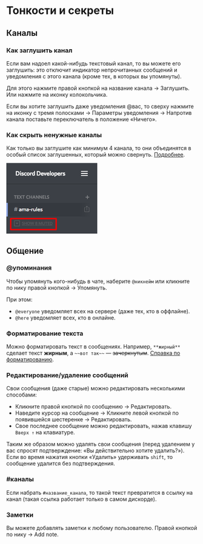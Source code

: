 # Тонкости и секреты

## Каналы

### Как заглушить канал

Если вам надоел какой-нибудь текстовый канал, то вы можете его заглушить: это отключит индикатор непрочитанных сообщений и уведомления с этого канала (кроме тех, в которых вы упомянуты).

Для этого нажмите правой кнопкой на название канала → Заглушить. Или нажмите на иконку колокольчика.

Если вы хотите заглушить даже уведомления @вас, то сверху нажмите на иконку с тремя полосками → Параметры уведомления → Напротив канала поставьте переключатель в положение «Ничего».

### Как скрыть ненужные каналы

Как только вы заглушите как минимум 4 канала, то они объединятся в особый список заглушенных, который можно свернуть. <a href="https://support.discordapp.com/hc/ru/articles/213599277-%D0%9A%D0%B0%D0%BA-%D1%81%D0%BA%D1%80%D1%8B%D1%82%D1%8C-%D0%BA%D0%B0%D0%BD%D0%B0%D0%BB-" target="_blank">Подробнее</a>.

![](/img/hide-muted.png)

## Общение

### @упоминания

Чтобы упомянуть кого-нибудь в чате, наберите `@никнейм` или кликните по нику правой кнопкой → Упомянуть.

При этом:

* `@everyone` уведомляет всех на сервере (даже тех, кто в оффлайне).
* `@here` уведомляет всех, кто в онлайне.

### Форматирование текста

Можно форматировать текст в сообщениях. Например, `**жирный**` сделает текст **жирным**, а `~~вот так~~` — ~~зачеркнутым~~. <a href="https://support.discordapp.com/hc/ru/articles/210298617-Markdown-Text-%D0%BE%D1%81%D0%BD%D0%BE%D0%B2%D1%8B-%D0%A4%D0%BE%D1%80%D0%BC%D0%B0%D1%82-%D1%87%D0%B0%D1%82%D0%B0-%D0%BF%D0%BE%D0%BB%D1%83%D0%B6%D0%B8%D1%80%D0%BD%D1%8B%D0%B9-%D0%BA%D1%83%D1%80%D1%81%D0%B8%D0%B2-%D0%BF%D0%BE%D0%B4%D1%87%D0%B5%D1%80%D0%BA%D0%BD%D1%83%D1%82%D1%8B%D0%B9-" target="_blank">Справка по форматированию</a>.

### Редактирование/удаление сообщений

Свои сообщения (даже старые) можно редактировать несколькими способами:

* Кликните правой кнопкой по сообщению → Редактировать.
* Наведите курсор на сообщение → Кликните левой кнопкой по появившейся шестеренке → Редактировать.
* Свое последнее сообщение можно редактировать, нажав клавишу `Вверх ↑` на клавиатуре.

Таким же образом можно удалять свои сообщения (перед удалением у вас спросят подтверждение: «Вы действительно хотите удалить?»). Если во время нажатия кнопки «Удалить» удерживать `shift`, то сообщение удалится без подтверждения.

### #каналы

Если набрать `#название_канала`, то такой текст превратится в ссылку на канал (такая ссылка работает только в самом дискорде).

### Заметки

Вы можете добавлять заметки к любому пользователю. Правой кнопкой по нику → Add note.